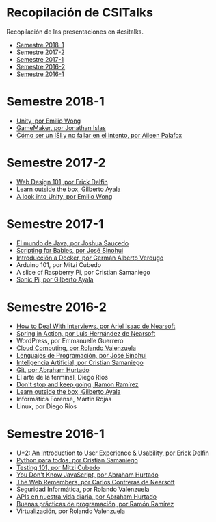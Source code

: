 # Recopilación de CSITalks

Recopilación de las presentaciones en #csitalks.
- [Semestre 2018-1](#semestre-2018-1)
- [Semestre 2017-2](#semestre-2017-2)
- [Semestre 2017-1](#semestre-2017-1)
- [Semestre 2016-2](#semestre-2016-2)
- [Semestre 2016-1](#semestre-2016-1)

# Semestre 2018-1 
- [Unity, por Emilio Wong](https://slides.com/emilews/deck-3)
- [GameMaker, por Jonathan Islas](https://slides.com/emilews/deck-2)
- [Cómo ser un ISI y no fallar en el intento, por Aileen Palafox](https://docs.google.com/presentation/d/1oIBE2YHQmYQoZlYgKYDLmf385Iw9eh6E-12xt3ESa10/edit#slide=id.p)

# Semestre 2017-2
- [Web Design 101, por Erick Delfin](#)
- [Learn outside the box, Gilberto Ayala](https://docs.google.com/presentation/d/1vzsX4OJee3viAScLwSqCjXsI_annog8b5NuC35pmUKM/edit?usp=sharing)
- [A look into Unity, por Emilio Wong](http://slides.com/emilews/deck) 

# Semestre 2017-1
- [El mundo de Java, por Joshua Saucedo](http://slides.com/joshuasaucedo/deck)
- [Scripting for Babies, por José Sinohui](http://slides.com/josejesussinohuifernandez/scripting#/)
- [Introducción a Docker, por Germán Alberto Verdugo](https://docs.google.com/presentation/d/1qhe9_VD-7AWWeOYxaWsYmTCAirjAv2lyqRr9AkBdn7w/edit?usp=sharing)
- Arduino 101, por Mitzi Cubedo
- A slice of Raspberry Pi, por Cristian Samaniego
- [Sonic Pi, por Gilberto Ayala](https://docs.google.com/presentation/d/1n7cQd-f248pBPwwoLhebLsAonE7Acur-S5tgUUaNtCA/edit?usp=sharing)

# Semestre 2016-2
- [How to Deal With Interviews, por Ariel Isaac de Nearsoft](http://slides.com/arielisaac/deck-4/fullscreen#/)
- [Spring in Action, por Luis Hernández de Nearsoft](http://slides.com/luishernandez-7/deck/fullscreen#/)
- WordPress, por Emmanuelle Guerrero
- [Cloud Computing, por Rolando Valenzuela](https://drive.google.com/file/d/0Bw80-jlEhlkiZURhZWlOYTZETUU/view?usp=sharing)
- [Lenguajes de Programación, por José Sinohui](http://slides.com/josejesussinohuifernandez/programming-languages#/)
- [Inteligencia Artificial, por Cristian Samaniego](https://docs.google.com/presentation/d/1ieoW_pOVucSWowIGTTn-zoFlEPaC4i58ummkJy8KZCI/edit#slide=id.g35f391192_00)
- [Git, por Abraham Hurtado](https://docs.google.com/presentation/d/1dOXuG_JVLF_of1fW0C3E8cJlOjCssjaVK1EbvWdhQOc/edit?usp=sharing)
- El arte de la terminal, Diego Ríos
- [Don't stop and keep going, Ramón Ramírez](https://docs.google.com/presentation/d/1HDqWKggs9nqR-Z5K5RCp2hemdKmt5pwFei8VjjDrKms/edit#slide=id.g16c8509838_0_0)
- [Learn outside the box, Gilberto Ayala](https://docs.google.com/presentation/d/1vzsX4OJee3viAScLwSqCjXsI_annog8b5NuC35pmUKM/edit)
- Informática Forense, Martín Rojas
- Linux, por Diego Ríos

# Semestre 2016-1

- [U*2: An Introduction to User Experience & Usability, por Erick Delfin](https://docs.google.com/presentation/d/1q9k2X2NhmByM_d9jaw1v60-rTP8dxnwhh7oueZnkuZQ/edit?usp=sharing)
- [Python para todos, por Cristian Samaniego](https://prezi.com/pzwicemzrfmo/python/)
- [Testing 101, por Mitzi Cubedo](https://drive.google.com/file/d/0BxdZ1aXtKUi5djhXTjZCMW12S0E/edit)
- [You Don't Know JavaScript, por Abraham Hurtado](https://docs.google.com/presentation/d/1f43vkXpfDNYTnYror8wYXIjmQlEYLmLQcj1NKZL3Lq4/edit?usp=sharing)
- [The Web Remembers, por Carlos Contreras de Nearsoft](http://slides.com/carloscontreiras/the-web-remembers/)
- Seguridad Informática, por Rolando Valenzuela
- [APIs en nuestra vida diaria, por Abraham Hurtado](https://docs.google.com/presentation/d/1bZ89DGpU0RvhhyrwvYa6CQLMiVW_9uLgRRqIVB0F8fw/edit?usp=sharing)
- [Buenas prácticas de programación, por Ramón Ramírez](https://docs.google.com/presentation/d/1HvGY96MHkmm42PWAFYI_B_uTlHpUBZM-7jE6h2upBZ4/edit#slide=id.p)
- Virtualización, por Rolando Valenzuela
